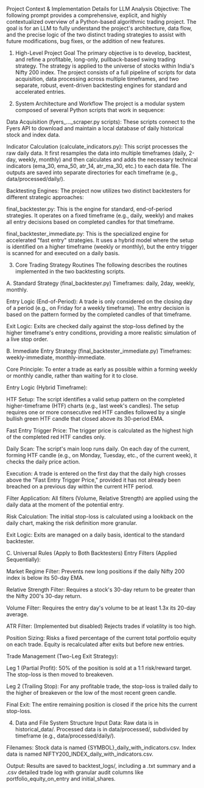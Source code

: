 Project Context & Implementation Details for LLM Analysis
Objective: The following prompt provides a comprehensive, explicit, and highly contextualized overview of a Python-based algorithmic trading project. The goal is for an LLM to fully understand the project's architecture, data flow, and the precise logic of the two distinct trading strategies to assist with future modifications, bug fixes, or the addition of new features.

1. High-Level Project Goal
The primary objective is to develop, backtest, and refine a profitable, long-only, pullback-based swing trading strategy. The strategy is applied to the universe of stocks within India's Nifty 200 index. The project consists of a full pipeline of scripts for data acquisition, data processing across multiple timeframes, and two separate, robust, event-driven backtesting engines for standard and accelerated entries.

2. System Architecture and Workflow
The project is a modular system composed of several Python scripts that work in sequence:

Data Acquisition (fyers_..._scraper.py scripts): These scripts connect to the Fyers API to download and maintain a local database of daily historical stock and index data.

Indicator Calculation (calculate_indicators.py): This script processes the raw daily data. It first resamples the data into multiple timeframes (daily, 2-day, weekly, monthly) and then calculates and adds the necessary technical indicators (ema_30, ema_50, atr_14, atr_ma_30, etc.) to each data file. The outputs are saved into separate directories for each timeframe (e.g., data/processed/daily/).

Backtesting Engines: The project now utilizes two distinct backtesters for different strategic approaches:

final_backtester.py: This is the engine for standard, end-of-period strategies. It operates on a fixed timeframe (e.g., daily, weekly) and makes all entry decisions based on completed candles for that timeframe.

final_backtester_immediate.py: This is the specialized engine for accelerated "fast entry" strategies. It uses a hybrid model where the setup is identified on a higher timeframe (weekly or monthly), but the entry trigger is scanned for and executed on a daily basis.

3. Core Trading Strategy Routines
The following describes the routines implemented in the two backtesting scripts.

A. Standard Strategy (final_backtester.py)
Timeframes: daily, 2day, weekly, monthly.

Entry Logic (End-of-Period): A trade is only considered on the closing day of a period (e.g., on Friday for a weekly timeframe). The entry decision is based on the pattern formed by the completed candles of that timeframe.

Exit Logic: Exits are checked daily against the stop-loss defined by the higher timeframe's entry conditions, providing a more realistic simulation of a live stop order.

B. Immediate Entry Strategy (final_backtester_immediate.py)
Timeframes: weekly-immediate, monthly-immediate.

Core Principle: To enter a trade as early as possible within a forming weekly or monthly candle, rather than waiting for it to close.

Entry Logic (Hybrid Timeframe):

HTF Setup: The script identifies a valid setup pattern on the completed higher-timeframe (HTF) charts (e.g., last week's candles). The setup requires one or more consecutive red HTF candles followed by a single bullish green HTF candle that closed above its 30-period EMA.

Fast Entry Trigger Price: The trigger price is calculated as the highest high of the completed red HTF candles only.

Daily Scan: The script's main loop runs daily. On each day of the current, forming HTF candle (e.g., on Monday, Tuesday, etc., of the current week), it checks the daily price action.

Execution: A trade is entered on the first day that the daily high crosses above the "Fast Entry Trigger Price," provided it has not already been breached on a previous day within the current HTF period.

Filter Application: All filters (Volume, Relative Strength) are applied using the daily data at the moment of the potential entry.

Risk Calculation: The initial stop-loss is calculated using a lookback on the daily chart, making the risk definition more granular.

Exit Logic: Exits are managed on a daily basis, identical to the standard backtester.

C. Universal Rules (Apply to Both Backtesters)
Entry Filters (Applied Sequentially):

Market Regime Filter: Prevents new long positions if the daily Nifty 200 index is below its 50-day EMA.

Relative Strength Filter: Requires a stock's 30-day return to be greater than the Nifty 200's 30-day return.

Volume Filter: Requires the entry day's volume to be at least 1.3x its 20-day average.

ATR Filter: (Implemented but disabled) Rejects trades if volatility is too high.

Position Sizing: Risks a fixed percentage of the current total portfolio equity on each trade. Equity is recalculated after exits but before new entries.

Trade Management (Two-Leg Exit Strategy):

Leg 1 (Partial Profit): 50% of the position is sold at a 1:1 risk/reward target. The stop-loss is then moved to breakeven.

Leg 2 (Trailing Stop): For any profitable trade, the stop-loss is trailed daily to the higher of breakeven or the low of the most recent green candle.

Final Exit: The entire remaining position is closed if the price hits the current stop-loss.

4. Data and File System Structure
Input Data: Raw data is in historical_data/. Processed data is in data/processed/, subdivided by timeframe (e.g., data/processed/daily/).

Filenames: Stock data is named {SYMBOL}_daily_with_indicators.csv. Index data is named NIFTY200_INDEX_daily_with_indicators.csv.

Output: Results are saved to backtest_logs/, including a .txt summary and a .csv detailed trade log with granular audit columns like portfolio_equity_on_entry and initial_shares.
